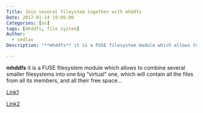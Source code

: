 ```yaml
---
Title: Join several fileystem together with mhddfs
Date: 2017-01-14 19:05:00
Categories: [os]
tags: [mhddfs, file system]
Author:
  - sedlav
Description: "**mhddfs** it is a FUSE filesystem module which allows to combine several smaller filesystems into one big virtual one, which will contain all the files from all its members, and all their free space..."

---
```


**mhddfs** it is a FUSE filesystem module which allows to combine several smaller filesystems into one big “virtual” one, which will contain all the files from all its members, and all their free space...

[Link1](https://romanrm.net/mhddfs)

[Link2](http://www.tecmint.com/combine-partitions-into-one-in-linux-using-mhddfs)
